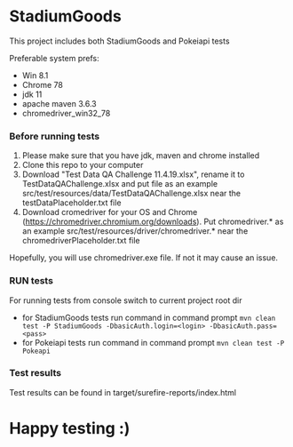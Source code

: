 # StadiumGoods
This project includes both StadiumGoods and Pokeiapi tests

Preferable system prefs:
* Win 8.1
* Chrome 78
* jdk 11
* apache maven 3.6.3
* chromedriver_win32_78

### Before running tests
1. Please make sure that you have jdk, maven and chrome installed
2. Clone this repo to your computer
3. Download "Test Data QA Challenge 11.4.19.xlsx", rename it to TestDataQAChallenge.xlsx and put file as an example src/test/resources/data/TestDataQAChallenge.xlsx near the testDataPlaceholder.txt file
4. Download cromedriver for your OS and Chrome (https://chromedriver.chromium.org/downloads). Put chromedriver.* as an example src/test/resources/driver/chromedriver.* near the chromedriverPlaceholder.txt file

Hopefully, you will use chromedriver.exe file. If not it may cause an issue.

### RUN tests
For running tests from console switch to current project root dir
* for StadiumGoods tests run command in command prompt `mvn clean test -P StadiumGoods -DbasicAuth.login=<login> -DbasicAuth.pass=<pass>`
* for Pokeiapi tests run command in command prompt `mvn clean test -P Pokeapi`

### Test results
Test results can be found in target/surefire-reports/index.html

# Happy testing :)
